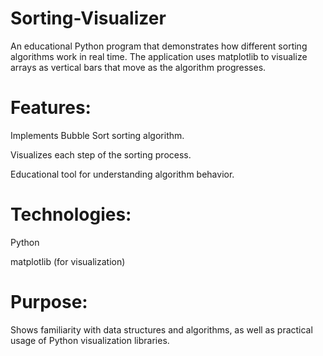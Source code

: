 # Sorting-Visualizer
An educational Python program that demonstrates how different sorting algorithms work in real time. The application uses matplotlib to visualize arrays as vertical bars that move as the algorithm progresses.

# Features:

Implements Bubble Sort sorting algorithm.

Visualizes each step of the sorting process.

Educational tool for understanding algorithm behavior.

# Technologies:

Python

matplotlib (for visualization)

# Purpose:

Shows familiarity with data structures and algorithms, as well as practical usage of Python visualization libraries.
